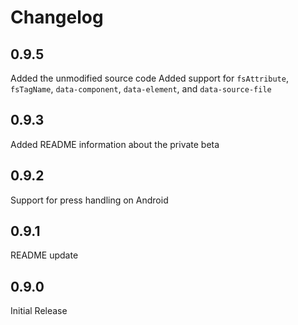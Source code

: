 # Changelog

## 0.9.5

Added the unmodified source code
Added support for `fsAttribute`, `fsTagName`, `data-component`, `data-element`, and `data-source-file`

## 0.9.3

Added README information about the private beta

## 0.9.2

Support for press handling on Android

## 0.9.1

README update

## 0.9.0

Initial Release
